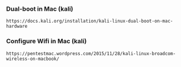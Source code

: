 ### Dual-boot in Mac (kali)
```
https://docs.kali.org/installation/kali-linux-dual-boot-on-mac-hardware
```

### Configure Wifi in Mac (kali)
```
https://pentestmac.wordpress.com/2015/11/28/kali-linux-broadcom-wireless-on-macbook/
```
